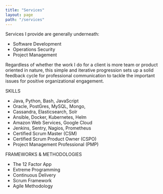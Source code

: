 ```yaml
---
title: "Services"
layout: page
path: "/services"
---
```


Services I provide are generally underneath:
<ul>
    <li>Software Development</li>
    <li>Operations Security</li>
    <li>Project Management</li>
</ul> 


Regardless of whether the work I do for a client is more team or product oriented in nature, this simple and iterative progression sets up a solid feedback cycle for professional communication to tackle the important issues for positive organizational engagement.

<p>
SKILLS
    <ul>
    <li>Java, Python, Bash, JavaScript</li>
        <li>Oracle, PostGres, MySQL, Mongo,</li>
        <li>Cassandra, Elasticsearch, Solr</li>
        <li>Ansible, Docker, Kubernetes, Helm</li>
        <li>Amazon Web Services, Google Cloud</li>
        <li>Jenkins, Sentry, Nagios, Prometheus</li>
        <li>Certified Scrum Master (CSM)</li>
        <li>Certified Scrum Product Owner (CSPO)</li>
        <li>Project Management Professional (PMP)</li>
    </ul>    
</p>

<p>
FRAMEWORKS & METHODOLOGIES
    <ul>
        <li>The 12 Factor App</li>
        <li>Extreme Programming</li>
        <li>Continuous Delivery</li>
        <li>Scrum Framework</li>
        <li>Agile Methodology</li>
    </ul>
</p>
